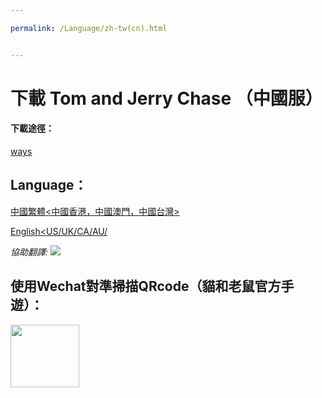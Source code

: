 ```yaml
---

permalink: /Language/zh-tw(cn).html


---
```

# 下載 Tom and Jerry Chase （中國服）

#### 下載途徑：
[ways](/dowmload-ways.html)
## Language：

[中國繁體<中國香港，中國澳門，中國台灣>](#)

[English<US/UK/CA/AU/](/#)

*協助翻譯:*
<a href="https://github.com/he21o/Dowmload-the-Tom-and-Jerry-Chase-CN">
<img border="0" src="https://s.cn.bing.net/th?id=OJ.b4JIBX4qc40CKw&pid=MsnJVFeeds&w=32&h=32" />
</a>

## 使用Wechat對準掃描QRcode（貓和老鼠官方手遊）：

<img src="//neteasytoms.suijiong.top/files/qr_wx_edba054.jpg" width="110.2" height="100">
